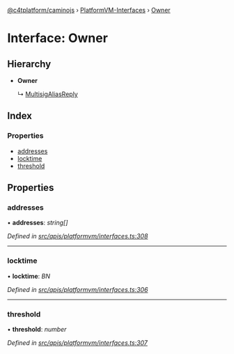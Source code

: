[@c4tplatform/caminojs](../api.md) › [PlatformVM-Interfaces](../modules/platformvm_interfaces.md) › [Owner](platformvm_interfaces.owner.md)

# Interface: Owner

## Hierarchy

* **Owner**

  ↳ [MultisigAliasReply](platformvm_interfaces.multisigaliasreply.md)

## Index

### Properties

* [addresses](platformvm_interfaces.owner.md#addresses)
* [locktime](platformvm_interfaces.owner.md#locktime)
* [threshold](platformvm_interfaces.owner.md#threshold)

## Properties

###  addresses

• **addresses**: *string[]*

*Defined in [src/apis/platformvm/interfaces.ts:308](https://github.com/chain4travel/caminojs/blob/ac57b5af/src/apis/platformvm/interfaces.ts#L308)*

___

###  locktime

• **locktime**: *BN*

*Defined in [src/apis/platformvm/interfaces.ts:306](https://github.com/chain4travel/caminojs/blob/ac57b5af/src/apis/platformvm/interfaces.ts#L306)*

___

###  threshold

• **threshold**: *number*

*Defined in [src/apis/platformvm/interfaces.ts:307](https://github.com/chain4travel/caminojs/blob/ac57b5af/src/apis/platformvm/interfaces.ts#L307)*
